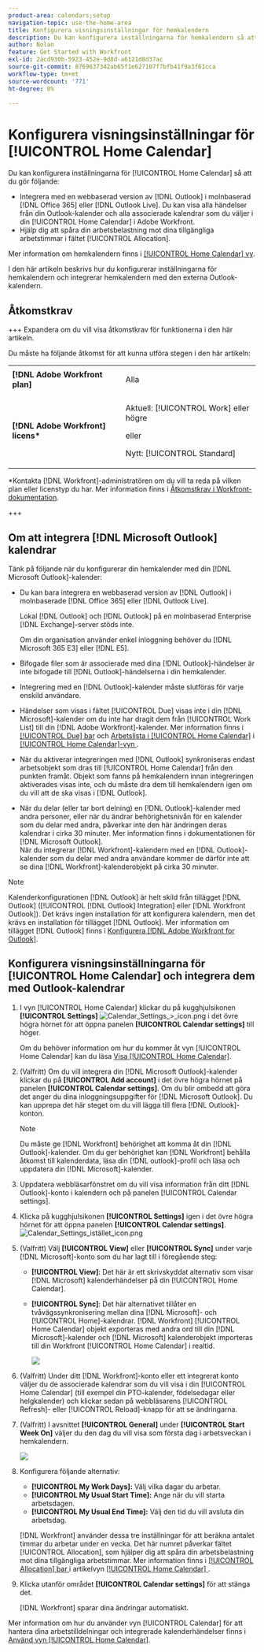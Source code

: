 ```yaml
---
product-area: calendars;setup
navigation-topic: use-the-home-area
title: Konfigurera visningsinställningar för hemkalendern
description: Du kan konfigurera inställningarna för hemkalendern så att de integreras med en webbaserad version av Outlook och hjälpa dig att spåra arbetsbelastningen utifrån de tillgängliga arbetstiderna.
author: Nolan
feature: Get Started with Workfront
exl-id: 2acd930b-5923-452e-9d8d-a6121d8d37ac
source-git-commit: 8769637342ab65f1e627107f7bfb41f9a3f61cca
workflow-type: tm+mt
source-wordcount: '771'
ht-degree: 0%

---
```


# Konfigurera visningsinställningar för [!UICONTROL Home Calendar]

<!--Audited: 01/2024-->

Du kan konfigurera inställningarna för [!UICONTROL Home Calendar] så att du gör följande:

* Integrera med en webbaserad version av [!DNL Outlook] i molnbaserad [!DNL Office 365] eller [!DNL Outlook Live]. Du kan visa alla händelser från din Outlook-kalender och alla associerade kalendrar som du väljer i din [!UICONTROL Home Calendar] i Adobe Workfront.
* Hjälp dig att spåra din arbetsbelastning mot dina tillgängliga arbetstimmar i fältet [!UICONTROL Allocation].

Mer information om hemkalendern finns i [[!UICONTROL Home Calendar] vy](../../../workfront-basics/using-home/using-the-home-area/home-calendar-view.md).

I den här artikeln beskrivs hur du konfigurerar inställningarna för hemkalendern och integrerar hemkalendern med den externa Outlook-kalendern.

## Åtkomstkrav

+++ Expandera om du vill visa åtkomstkrav för funktionerna i den här artikeln.

Du måste ha följande åtkomst för att kunna utföra stegen i den här artikeln:

<table style="table-layout:auto"> 
 <col> 
 </col> 
 <col> 
 </col> 
 <tbody> 
  <tr> 
   <td role="rowheader"><strong>[!DNL Adobe Workfront plan]</strong></td> 
   <td> <p>Alla</p> </td> 
  </tr> 
  <tr> 
   <td role="rowheader"><strong>[!DNL Adobe Workfront] licens*</strong></td> 
   <td> <p>Aktuell: [!UICONTROL Work] eller högre</p> 
   eller
   <p>Nytt: [!UICONTROL Standard]</p> 
   </td> 
  </tr> 
   </tbody> 
</table>

*Kontakta [!DNL Workfront]-administratören om du vill ta reda på vilken plan eller licenstyp du har. Mer information finns i [Åtkomstkrav i Workfront-dokumentation](/help/quicksilver/administration-and-setup/add-users/access-levels-and-object-permissions/access-level-requirements-in-documentation.md).

+++

## Om att integrera [!DNL Microsoft Outlook] kalendrar

Tänk på följande när du konfigurerar din hemkalender med din [!DNL Microsoft Outlook]-kalender:

* Du kan bara integrera en webbaserad version av [!DNL Outlook] i molnbaserade [!DNL Office 365] eller [!DNL Outlook Live].

  Lokal [!DNL Outlook] och [!DNL Outlook] på en molnbaserad Enterprise [!DNL Exchange]-server stöds inte.

  Om din organisation använder enkel inloggning behöver du [!DNL Microsoft 365 E3] eller [!DNL E5].

* Bifogade filer som är associerade med dina [!DNL Outlook]-händelser är inte bifogade till [!DNL Outlook]-händelserna i din hemkalender.
* Integrering med en [!DNL Outlook]-kalender måste slutföras för varje enskild användare.
* Händelser som visas i fältet [!UICONTROL Due] visas inte i din [!DNL Microsoft]-kalender om du inte har dragit dem från [!UICONTROL Work List] till din [!DNL Adobe Workfront]-kalender. Mer information finns i [[!UICONTROL Due] bar](../../../workfront-basics/using-home/using-the-home-area/home-calendar-view.md#viewing-the-due-bar) och [Arbetslista i [!UICONTROL Home Calendar]](../../../workfront-basics/using-home/using-the-home-area/home-calendar-view.md#using-the-left-panel-of-the-home-view) i [[!UICONTROL Home Calendar]-vyn ](../../../workfront-basics/using-home/using-the-home-area/home-calendar-view.md).

* När du aktiverar integreringen med [!DNL Outlook] synkroniseras endast arbetsobjekt som dras till [!UICONTROL Home Calendar] från den punkten framåt. Objekt som fanns på hemkalendern innan integreringen aktiverades visas inte, och du måste dra dem till hemkalendern igen om du vill att de ska visas i [!DNL Outlook].
* När du delar (eller tar bort delning) en [!DNL Outlook]-kalender med andra personer, eller när du ändrar behörighetsnivån för en kalender som du delar med andra, påverkar inte den här ändringen deras kalendrar i cirka 30 minuter. Mer information finns i dokumentationen för [!DNL Microsoft Outlook].\
   När du integrerar [!DNL Workfront]-kalendern med en [!DNL Outlook]-kalender som du delar med andra användare kommer de därför inte att se dina [!DNL Workfront]-kalenderobjekt på cirka 30 minuter.

>[!NOTE]
>
>Kalenderkonfigurationen [!DNL Outlook] är helt skild från tillägget [!DNL Outlook] ([!UICONTROL [!DNL Outlook] Integration] eller [!DNL Workfront Outlook]). Det krävs ingen installation för att konfigurera kalendern, men det krävs en installation för tillägget [!DNL Outlook]. Mer information om tillägget [!DNL Outlook] finns i [Konfigurera [!DNL Adobe Workfront for Outlook]](../../../workfront-integrations-and-apps/using-workfront-with-outlook/set-up-workfront-for-outlook.md).

## Konfigurera visningsinställningarna för [!UICONTROL Home Calendar] och integrera dem med Outlook-kalendrar

1. I vyn [!UICONTROL Home Calendar] klickar du på kugghjulsikonen **[!UICONTROL Settings]** ![Calendar_Settings_>_icon.png](assets/calendar-settings-gear-icon.png) i det övre högra hörnet för att öppna panelen **[!UICONTROL Calendar settings]** till höger.

   Om du behöver information om hur du kommer åt vyn [!UICONTROL Home Calendar] kan du läsa [Visa [!UICONTROL Home Calendar]](../../../workfront-basics/using-home/using-the-home-area/view-home-calendar.md).

1. (Valfritt) Om du vill integrera din [!DNL Microsoft Outlook]-kalender klickar du på **[!UICONTROL Add account]** i det övre högra hörnet på panelen **[!UICONTROL Calendar settings]**. Om du blir ombedd att göra det anger du dina inloggningsuppgifter för [!DNL Microsoft Outlook]. Du kan upprepa det här steget om du vill lägga till flera [!DNL Outlook]-konton.

   >[!NOTE]
   >
   >Du måste ge [!DNL Workfront] behörighet att komma åt din [!DNL Outlook]-kalender. Om du ger behörighet kan [!DNL Workfront] behålla åtkomst till kalenderdata, läsa din [!DNL outlook]-profil och läsa och uppdatera din [!DNL Microsoft]-kalender.

1. Uppdatera webbläsarfönstret om du vill visa information från ditt [!DNL Outlook]-konto i kalendern och på panelen [!UICONTROL Calendar settings].
1. Klicka på kugghjulsikonen **[!UICONTROL Settings]** igen i det övre högra hörnet för att öppna panelen **[!UICONTROL Calendar settings]**. ![Calendar_Settings_istället_icon.png](assets/calendar-settings-gear-icon.png)

1. (Valfritt) Välj **[!UICONTROL View]** eller **[!UICONTROL Sync]** under varje [!DNL Microsoft]-konto som du har lagt till i föregående steg:

   * **[!UICONTROL View]**: Det här är ett skrivskyddat alternativ som visar [!DNL Microsoft] kalenderhändelser på din [!UICONTROL Home Calendar].
   * **[!UICONTROL Sync]**: Det här alternativet tillåter en tvåvägssynkronisering mellan dina [!DNL Microsoft]- och [!UICONTROL Home]-kalendrar. [!DNL Workfront] [!UICONTROL Home Calendar] objekt exporteras med andra ord till din [!DNL Microsoft]-kalender och [!DNL Microsoft] kalenderobjekt importeras till din Workfront [!UICONTROL Home Calendar] i realtid.

     ![](assets/view-sync-checkboxes-qs.png)

1. (Valfritt) Under ditt [!DNL Workfront]-konto eller ett integrerat konto väljer du de associerade kalendrar som du vill visa i din [!UICONTROL Home Calendar] (till exempel din PTO-kalender, födelsedagar eller helgkalender) och klickar sedan på webbläsarens [!UICONTROL Refresh]- eller [!UICONTROL Reload]-knapp för att se ändringarna.

1. (Valfritt) I avsnittet **[!UICONTROL General]** under **[!UICONTROL Start Week On]** väljer du den dag du vill visa som första dag i arbetsveckan i hemkalendern.

   ![](assets/general-section-home-calendar-settings-panel.png)

1. Konfigurera följande alternativ:

   * **[!UICONTROL My Work Days]:** Välj vilka dagar du arbetar.
   * **[!UICONTROL My Usual Start Time]:** Ange när du vill starta arbetsdagen.
   * **[!UICONTROL My Usual End Time]:** Välj den tid du vill avsluta din arbetsdag.

   [!DNL Workfront] använder dessa tre inställningar för att beräkna antalet timmar du arbetar under en vecka. Det här numret påverkar fältet [!UICONTROL Allocation], som hjälper dig att spåra din arbetsbelastning mot dina tillgängliga arbetstimmar. Mer information finns i [[!UICONTROL Allocation] bar ](../../../workfront-basics/using-home/using-the-home-area/home-calendar-view.md#understanding-the-allocation-of-time) i artikelvyn [[!UICONTROL Home Calendar] ](../../../workfront-basics/using-home/using-the-home-area/home-calendar-view.md).

1. Klicka utanför området **[!UICONTROL Calendar settings]** för att stänga det.

   [!DNL Workfront] sparar dina ändringar automatiskt.

Mer information om hur du använder vyn [!UICONTROL Calendar] för att hantera dina arbetstilldelningar och integrerade kalenderhändelser finns i [Använd vyn [!UICONTROL Home Calendar]](../../../workfront-basics/using-home/using-the-home-area/use-home-calendar-view.md).

<!--
<MadCap:conditionalText data-mc-conditions="QuicksilverOrClassic.Draft mode">
(NOTE: from Courtney: [step #] Type your weekly work hours under How many hours a week do you work?This number affects the Allocation bar, which helps you track your workload against your available work hours. For more information, see "Allocation Bar" in the article "Understanding the Home Calendar View.")
</MadCap:conditionalText>
-->
